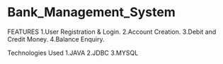 # Bank_Management_System

FEATURES 
1.User Registration & Login.
2.Account Creation.
3.Debit and Credit Money.
4.Balance Enquiry.

Technologies Used
1.JAVA
2.JDBC
3.MYSQL
